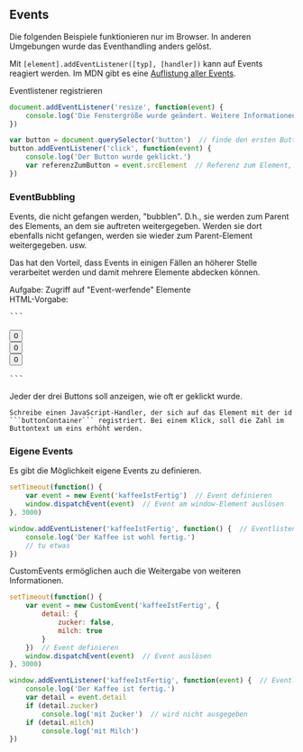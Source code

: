 Events
------

Die folgenden Beispiele funktionieren nur im Browser. In anderen Umgebungen wurde das Eventhandling anders gelöst.

Mit ```[element].addEventListener([typ], [handler])``` kann auf Events reagiert werden. Im MDN gibt es eine [Auflistung aller Events](https://developer.mozilla.org/en-US/docs/Web/Events).

Eventlistener registrieren
```javascript
document.addEventListener('resize', function(event) {
	console.log('Die Fenstergröße wurde geändert. Weitere Informationen finde ich im event.')
})

var button = document.querySelector('button')  // finde den ersten Button auf der Seite
button.addEventListener('click', function(event) {
	console.log('Der Button wurde geklickt.')
	var referenzZumButton = event.srcElement  // Referenz zum Element, welches das Event ausgelöst hat
})
```


### EventBubbling ###

Events, die nicht gefangen werden, "bubblen". D.h., sie werden zum Parent des Elements, an dem sie auftreten weitergegeben.
Werden sie dort ebenfalls nicht gefangen, werden sie wieder zum Parent-Element weitergegeben. usw.

Das hat den Vorteil, dass Events in einigen Fällen an höherer Stelle verarbeitet werden und damit mehrere Elemente abdecken können.

<div class="panel panel-info">
<div class="panel-heading">
	Aufgabe: Zugriff auf "Event-werfende" Elemente
</div>
<div class="panel-body">
	HTML-Vorgabe:
<pre>```
<div id="buttonContainer">
<button>0</button>
<button>0</button>
<button>0</button>
</div>
```</pre>
	Jeder der drei Buttons soll anzeigen, wie oft er geklickt wurde.

	Schreibe einen JavaScript-Handler, der sich auf das Element mit der id ```buttonContainer``` registriert. Bei einem Klick, soll die Zahl im Buttontext um eins erhöht werden.
</div>
</div>

### Eigene Events ###

Es gibt die Möglichkeit eigene Events zu definieren.

```javascript
setTimeout(function() {
	var event = new Event('kaffeeIstFertig')  // Event definieren
	window.dispatchEvent(event)  // Event am window-Element auslösen
}, 3000)

window.addEventListener('kaffeeIstFertig', function() {  // Eventlistener registieren
	console.log('Der Kaffee ist wohl fertig.')
	// tu etwas
})
```

CustomEvents ermöglichen auch die Weitergabe von weiteren Informationen.

```javascript
setTimeout(function() {
    var event = new CustomEvent('kaffeeIstFertig', {
        detail: {
            zucker: false,
            milch: true
        }
    })  // Event definieren
    window.dispatchEvent(event)  // Event auslösen
}, 3000)

window.addEventListener('kaffeeIstFertig', function(event) {  // Eventlistener registieren
    console.log('Der Kaffee ist fertig.')
    var detail = event.detail
    if (detail.zucker)
        console.log('mit Zucker')  // wird nicht ausgegeben
    if (detail.milch)
        console.log('mit Milch')
})
```